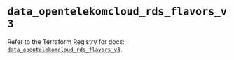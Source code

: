 # `data_opentelekomcloud_rds_flavors_v3`

Refer to the Terraform Registry for docs: [`data_opentelekomcloud_rds_flavors_v3`](https://registry.terraform.io/providers/opentelekomcloud/opentelekomcloud/1.36.45/docs/data-sources/rds_flavors_v3).
